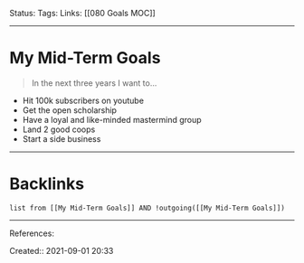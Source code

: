 Status: 
Tags: 
Links: [[080 Goals MOC]]
___
# My Mid-Term Goals
> In the next three years I want to...

- Hit 100k subscribers on youtube
- Get the open scholarship
- Have a loyal and like-minded mastermind group
- Land 2 good coops
- Start a side business 
___
# Backlinks
```dataview
list from [[My Mid-Term Goals]] AND !outgoing([[My Mid-Term Goals]])
```
___
References:

Created:: 2021-09-01 20:33
